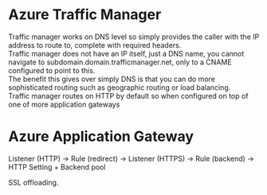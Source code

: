 

# Azure Traffic Manager

Traffic manager works on DNS level so simply provides the caller with the IP address to route to, complete with required headers.  
Traffic manager does not have an IP itself, just a DNS name, you cannot navigate to subdomain.domain.trafficmanager.net, only to a CNAME configured to point to this.  
The benefit this gives over simply DNS is that you can do more sophisticated routing such as geographic routing or load balancing.  
Traffic manager routes on HTTP by default so when configured on top of one of more application gateways 


# Azure Application Gateway

Listener (HTTP) -> Rule (redirect) -> Listener (HTTPS) -> Rule (backend) -> HTTP Setting + Backend pool

SSL offloading.

